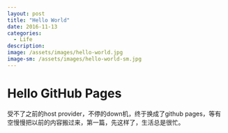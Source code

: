 ```yaml
---
layout: post
title: "Hello World"
date: 2016-11-13
categories:
  - Life
description: 
image: /assets/images/hello-world.jpg
image-sm: /assets/images/hello-world-sm.jpg
---
```

# Hello GitHub Pages

受不了之前的host provider，不停的down机，终于换成了github pages，等有空慢慢把以前的内容搬过来，第一篇，先这样了，生活总是很忙。

